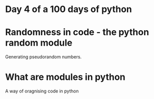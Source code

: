 # Day 4 of a 100 days of python

# Randomness in code - the python random module

Generating pseudorandom numbers.

# What are modules in python

A way of oragnising code in python




